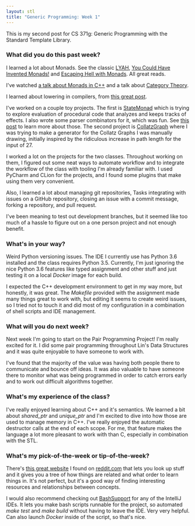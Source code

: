 ```yaml
---
layout: stl
title: "Generic Programming: Week 1"
---
```


This is my second post for CS 371g: Generic Programming with the
Standard Template Library. 

### What did you do this past week?

I learned a lot about Monads. See the
classic [LYAH](http://learnyouahaskell.com/a-fistful-of-monads), [You
Could Have Invented Monads!](http://blog.sigfpe.com/2006/08/you-could-have-invented-monads-and.html) and
[Escaping Hell with Monads](https://philipnilsson.github.io/Badness10k/posts/2017-05-07-escaping-hell-with-monads.html). All
great reads.

I've watched
[a talk about Monads in C++](https://www.youtube.com/watch?v=BFnhhPehpKw&t=2668s) and
a talk about [Category Theory](https://www.youtube.com/watch?v=V10hzjgoklA).

I learned about lowering in compilers,
from
[this great post](http://mattwarren.org/2017/05/25/Lowering-in-the-C-Compiler/).

I've worked on a couple toy
projects. The first is [StateMonad](https://github.com/kasrasadeghi/StateMonad)
which is trying to explore evaluation of procedural code that analyzes
and keeps tracks of effects. I also wrote some parser combinators
for it, which was
fun. See
[this post](https://fsharpforfunandprofit.com/posts/understanding-parser-combinators/) to
learn more about those. The second project
is [CollatzGraph](https://github.com/kasrasadeghi/CollatzGraph) where
I was trying to make a generator for the Collatz Graphs I was manually
drawing, initially inspired by the ridiculous increase in path length
for the input of 27.

I worked a lot on the projects for the two classes. Throughout
working on them, I figured out some neat ways to automate workflow and
to integrate the workflow of the class with tooling I'm already
familiar with. I used PyCharm and CLion for the projects, and I found
some plugins that make using them very convenient.

Also, I learned a lot about managing git repositories, Tasks
integrating with issues on a GitHub repository, closing an issue with
a commit message, forking a repository, and pull request.

I've been meaning to test out development branches, but it seemed like
too much of a hassle to figure out on a one person project and not
enough benefit.

### What's in your way?

Weird Python versioning issues. The IDE I currently use has Python 3.6
installed and the class requires Python 3.5. Currently, I'm just
ignoring the nice Python 3.6 features like typed assignment and other
stuff and just testing it on a local *Docker* image for each build.

I expected the C++ development environment to get in my way more, but
honestly, it was great. The *Makefile* provided with the assignment
made many things great to work with, but editing it seems to create
weird issues, so I tried not to touch it and did most of my
configuration in a combination of shell scripts and IDE management.

### What will you do next week?

Next week I'm going to start on the Pair Programming Project! I'm
really excited for it. I did some pair programming throughout Lin's
Data Structures and it was quite enjoyable to have someone to work
with.

I've found that the majority of the value was having both people there
to communicate and bounce off ideas. It was also valuable to have
someone there to monitor what was being programmed in order to catch
errors early and to work out difficult algorithms together.

### What's my experience of the class?

I've really enjoyed learning about C++ and it's semantics. We learned
a bit about *shared_ptr* and *unique_ptr* and I'm excited to dive into
how those are used to manage memory in C++. I've really enjoyed the
automatic destructor calls at the end of each scope. For me, that feature
makes the language a lot more pleasant to work with than C, especially
in combination with the STL.

### What's my pick-of-the-week or tip-of-the-week?

There's [this great website](https://learn-anything.xyz/) I found
on [reddit.com](https://www.reddit.com) that lets you look up stuff
and it gives you a tree of how things are related and what order to
learn things in. It's not perfect, but it's a good way of finding
interesting resources and relationships between concepts.

I would also recommend checking
out
[BashSupport](https://plugins.jetbrains.com/plugin/4230-bashsupport)
for any of the IntelliJ IDEs. It lets you make bash scripts runnable
for the project, so automated *make test* and *make build* without
having to leave the IDE. Very very helpful. Can also launch *Docker*
inside of the script, so that's nice.
